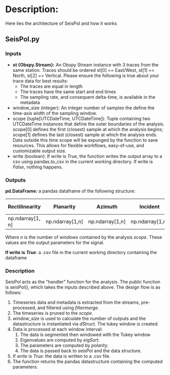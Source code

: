 # Description:
Here lies the architecture of SeisPol and how it works

## SeisPol.py
### Inputs
- **st {Obspy.Stream}:** An Obspy Stream instance with 3 traces from the same station. Traces should be ordered st[0] == East/West, st[1] == North, st[2] == Vertical. Please ensure the following is true about your trace data for best results:
	- The traces are equal in length
	- The traces have the same start and end times
	- The sampling rate, and consequent delta-time, is available in the metadata
- window_size (integer): An integer number of samples the define the time-axis width of the sampling window.
- scope (tuple[UTCDateTime, UTCDateTime]): Tuple containing two UTCDateTime instances that define the outer boundaries of the analysis. scope[0] defines the first (closest) sample at which the analysis begins; scope[1] defines the last (closest) sample at which the analysis ends. Data outside this time scope will be expunged by the function to save resources. This allows for flexible workflows, easy-of-use, and customizable output size.
- write (boolean): If write is *True*, the function writes the output array to a csv using pandas.to_csv in the current working directory. If write is *False*, nothing happens.

### Outputs
**pd.DataFrame:** a pandas dataframe of the following structure: 

| Rectilinearity   | Planarity       | Azimuth         | Incident        | Normalized Diff |
| ---------------- | --------------- | --------------- | --------------- | --------------- |
| np.ndarray[1, n] | np.ndarray[1,n] | np.ndarray[1,n] | np.ndarray[1,n] | np.ndarray[1,n] |
Where *n* is the number of *windows* contained by the analysis *scope*. These values are the output parameters for the signal.

**If write is *True***: a .csv file in the current working directory containing the dataframe

### Description
SeisPol acts as the "handler" function for the analysis. The public function is seisPol(), which takes the inputs described above. The design flow is as follows:
1. Timeseries data and metadata is extracted from the streams, pre-processed, and filtered using *filtermerge*.
2. The timeseries is pruned to the *scope.*
3. *window_size* is used to calculate the number of outputs and the datastructure is instantiated via *dStruct*. The tukey window is created.
4. Data is processed at each window interval:
	1. The data is segmented then windowed with the Tukey window
	2. Eigenvalues are computed by *eigSort*.
	3. The parameters are computed by *polarity*.
	4. The data is passed back to seisPol and the data structure.
5. If *write* is *True*: the data is written to a .csv file.
6. The function returns the pandas datastructure containing the computed parameters.
